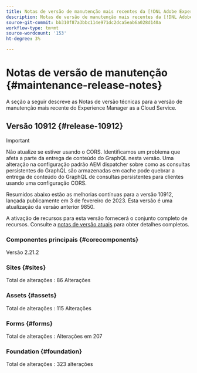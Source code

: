 ```yaml
---
title: Notas de versão de manutenção mais recentes da [!DNL Adobe Experience Manager] as a Cloud Service.
description: Notas de versão de manutenção mais recentes da [!DNL Adobe Experience Manager] as a Cloud Service.
source-git-commit: bb310f87a3bbc114e971dc2dca5eab6a028d140a
workflow-type: tm+mt
source-wordcount: '153'
ht-degree: 3%

---
```



# Notas de versão de manutenção {#maintenance-release-notes}

A seção a seguir descreve as Notas de versão técnicas para a versão de manutenção mais recente do Experience Manager as a Cloud Service.

## Versão 10912 {#release-10912}

>[!IMPORTANT]
> Não atualize se estiver usando o CORS. Identificamos um problema que afeta a parte da entrega de conteúdo do GraphQL nesta versão. Uma alteração na configuração padrão AEM dispatcher sobre como as consultas persistentes do GraphQL são armazenadas em cache pode quebrar a entrega de conteúdo do GraphQL de consultas persistentes para clientes usando uma configuração CORS.

Resumidos abaixo estão as melhorias contínuas para a versão 10912, lançada publicamente em 3 de fevereiro de 2023. Esta versão é uma atualização da versão anterior 9850.

A ativação de recursos para esta versão fornecerá o conjunto completo de recursos. Consulte a [notas de versão atuais](/help/release-notes/release-notes-cloud/release-notes-current.md) para obter detalhes completos.

### Componentes principais  {#corecomponents}

Versão 2.21.2

### Sites {#sites}

Total de alterações : 86 Alterações

### Assets {#assets}

Total de alterações : 115 Alterações

### Forms {#forms}

Total de alterações : Alterações em 207

### Foundation {#foundation}

Total de alterações : 323 alterações
